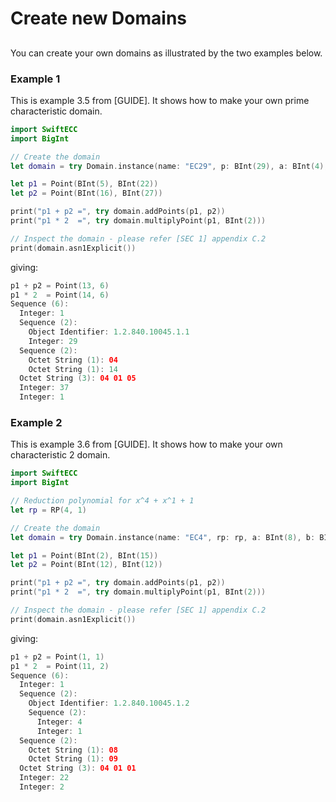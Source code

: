 # Create new Domains

## 
You can create your own domains as illustrated by the two examples below.

### Example 1

This is example 3.5 from [GUIDE]. It shows how to make your own prime characteristic domain.
```swift
import SwiftECC
import BigInt

// Create the domain
let domain = try Domain.instance(name: "EC29", p: BInt(29), a: BInt(4), b: BInt(20), gx: BInt(1), gy: BInt(5), order: BInt(37), cofactor: 1)

let p1 = Point(BInt(5), BInt(22))
let p2 = Point(BInt(16), BInt(27))

print("p1 + p2 =", try domain.addPoints(p1, p2))
print("p1 * 2  =", try domain.multiplyPoint(p1, BInt(2)))

// Inspect the domain - please refer [SEC 1] appendix C.2
print(domain.asn1Explicit())
```
giving:
```swift
p1 + p2 = Point(13, 6)
p1 * 2  = Point(14, 6)
Sequence (6):
  Integer: 1
  Sequence (2):
    Object Identifier: 1.2.840.10045.1.1
    Integer: 29
  Sequence (2):
    Octet String (1): 04
    Octet String (1): 14
  Octet String (3): 04 01 05
  Integer: 37
  Integer: 1
```
### Example 2

This is example 3.6 from [GUIDE]. It shows how to make your own characteristic 2 domain.
```swift
import SwiftECC
import BigInt

// Reduction polynomial for x^4 + x^1 + 1    
let rp = RP(4, 1)

// Create the domain
let domain = try Domain.instance(name: "EC4", rp: rp, a: BInt(8), b: BInt(9), gx: BInt(1), gy: BInt(1), order: BInt(22), cofactor: 2)

let p1 = Point(BInt(2), BInt(15))
let p2 = Point(BInt(12), BInt(12))

print("p1 + p2 =", try domain.addPoints(p1, p2))
print("p1 * 2  =", try domain.multiplyPoint(p1, BInt(2)))

// Inspect the domain - please refer [SEC 1] appendix C.2
print(domain.asn1Explicit())
```
giving:
```swift
p1 + p2 = Point(1, 1)
p1 * 2  = Point(11, 2)
Sequence (6):
  Integer: 1
  Sequence (2):
    Object Identifier: 1.2.840.10045.1.2
    Sequence (2):
      Integer: 4
      Integer: 1
  Sequence (2):
    Octet String (1): 08
    Octet String (1): 09
  Octet String (3): 04 01 01
  Integer: 22
  Integer: 2
```
